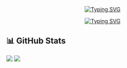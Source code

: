 <p align=center>
<a href="https://git.io/typing-svg"><img src="https://readme-typing-svg.demolab.com?font=Exo&weight=500&size=50&letterSpacing=0.15rem&duration=3000&pause=2000&color=A28DF7&center=true&vCenter=true&repeat=false&width=494&height=49&lines=Hi%2C+I'm+Chaima+Jerbi" alt="Typing SVG" /></a>
</p>
<p align=center>
<a href="https://git.io/typing-svg"><img src="https://readme-typing-svg.demolab.com?font=Exo&weight=500&size=16&letterSpacing=0.15rem&duration=3000&pause=2000&color=F70095&center=true&repeat=false&width=435&height=30&lines=A+Full-Stack+Web+Develloper" alt="Typing SVG" /></a>
</p>


## 📊 GitHub Stats
<div>
<!--   <a href="https://git.io/streak-stats"><img src="https://github-readme-streak-stats.herokuapp.com?user=chaimaJr&theme=dark&ring=A28DF7&currStreakLabel=00A9F7&fire=00A9F7&sideNums=00A9F7" alt="GitHub Streak" /></a> -->
</div>
<div>
  <img src="http://github-profile-summary-cards.vercel.app/api/cards/stats?username=chaimaJr&theme=github_dark" />
  <img src="http://github-profile-summary-cards.vercel.app/api/cards/repos-per-language?username=chaimaJr&theme=github_dark" />
</div>

